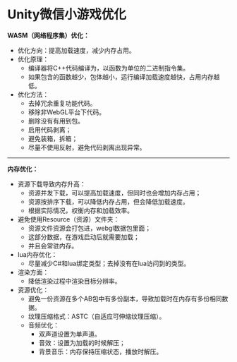 # Unity微信小游戏优化
**WASM（网络程序集）优化：**
- 优化方向：提高加载速度，减少内存占用。
- 优化原理：
  - 编译器将C++代码编译为，以函数为单位的二进制指令集。
  - 如果包含的函数越少，包体越小，运行编译加载速度越快，占用内存越低。
- 优化方法：
  - 去掉冗余重复功能代码。 
  - 移除非WebGL平台下代码。
  - 删除没有有用到包。
  - 启用代码剥离；
  - 避免装箱，拆箱；
  - 尽量不使用反射，避免代码剥离出现异常。 
***
**内存优化：**
- 资源下载导致内存升高：
  - 资源并发下载，可以提高加载速度，但同时也会增加内存占用；
  - 资源按排序下载，可以降低内存占用，但会降低加载速度。
  - 根据实际情况，权衡内存和加载效率。
- 避免使用Resource（资源）文件夹：
  - 资源文件资源会打包进，webgl数据包里面；
  - 这部分数据，在游戏启动后就需要加载；
  - 并且会常驻内存。
- lua内存优化：
  - 尽量减少C#和lua绑定类型；去掉没有在lua访问到的类型。
- 渲染方面：
  - 降低渲染过程中渲染目标分辨率。
- 资源优化：
  - 避免一份资源在多个AB包中有多份副本，导致加载时在内存有多份相同数据。 
  - 纹理压缩格式：ASTC（自适应可伸缩纹理压缩）。
  - 音频优化：
    - 双声道设置为单声道。
    - 音效：设置为加载的时候解压；
    - 背景音乐：内存保持压缩状态，播放时解压。 
